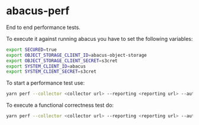 abacus-perf
===

End to end performance tests.

To execute it against running abacus you have to set the following variables:
```bash
export SECURED=true
export OBJECT_STORAGE_CLIENT_ID=abacus-object-storage
export OBJECT_STORAGE_CLIENT_SECRET=s3cret
export SYSTEM_CLIENT_ID=abacus
export SYSTEM_CLIENT_SECRET=s3cret
```

To start a performance test use:
```bash
yarn perf --collector <collector url> --reporting <reporting url> --auth-server <cf api url> --orgs 20000
```

To execute a functional correctness test do:
```bash
yarn perf --collector <collector url> --reporting <reporting url> --auth-server <cf api url> --orgs 20000 --no-timestamps --limit 20
```